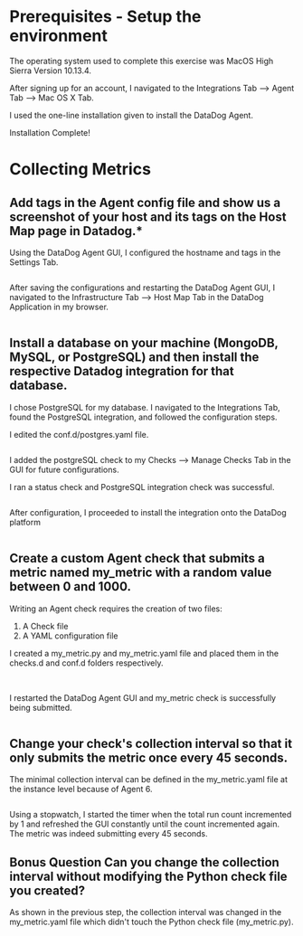 # Prerequisites - Setup the environment

The operating system used to complete this exercise was MacOS High Sierra Version 10.13.4.

After signing up for an account, I navigated to the Integrations Tab --> Agent Tab --> Mac OS X Tab.
<img MacOS X/>


I used the one-line installation given to install the DataDog Agent.

Installation Complete!  
<img Installation/>


# Collecting Metrics

## Add tags in the Agent config file and show us a screenshot of your host and its tags on the Host Map page in Datadog.*

Using the DataDog Agent GUI, I configured the hostname and tags in the Settings Tab.

<img Tags/>

After saving the configurations and restarting the DataDog Agent GUI, I navigated to the Infrastructure Tab --> Host Map Tab in the DataDog Application in my browser.

<img HostMap/>

## Install a database on your machine (MongoDB, MySQL, or PostgreSQL) and then install the respective Datadog integration for that database.

I chose PostgreSQL for my database. I navigated to the Integrations Tab, found the PostgreSQL integration, and followed the configuration steps.

I edited the conf.d/postgres.yaml file.

<img configurations/>

I added the postgreSQL check to my Checks --> Manage Checks Tab in the GUI for future configurations.

I ran a status check and PostgreSQL integration check was successful.

<img PostgreSQL integration check />

After configuration, I proceeded to install the integration onto the DataDog platform

<img PostgreSQL download />  


## Create a custom Agent check that submits a metric named my_metric with a random value between 0 and 1000.

Writing an Agent check requires the creation of two files:
1) A Check file
2) A YAML configuration file

I created a my_metric.py and my_metric.yaml file and placed them in the checks.d and conf.d folders respectively.

<img Checkfile/>
<img YAML file/>

I restarted the DataDog Agent GUI and my_metric check is successfully being submitted.

<img mymetriccheck running/>

## Change your check's collection interval so that it only submits the metric once every 45 seconds.

The minimal collection interval can be defined in the my_metric.yaml file at the instance level because of Agent 6.

<img YAML interval />

Using a stopwatch, I started the timer when the total run count incremented by 1 and refreshed the GUI constantly until the count incremented again. The metric was indeed submitting every 45 seconds.


## Bonus Question Can you change the collection interval without modifying the Python check file you created?

As shown in the previous step, the collection interval was changed in the my_metric.yaml file which didn't touch the Python check file (my_metric.py).
